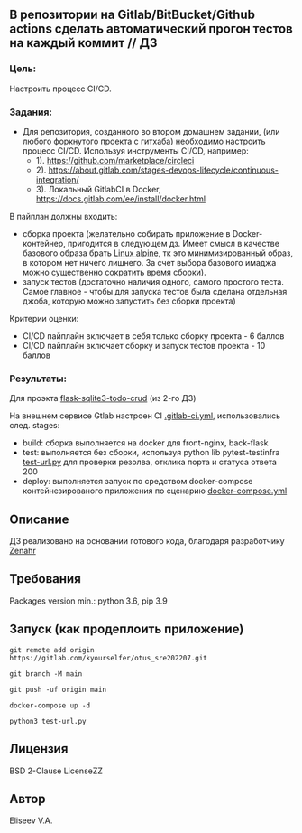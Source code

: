 В репозитории на Gitlab/BitBucket/Github actions сделать автоматический прогон тестов на каждый коммит // ДЗ
-------------
### Цель:
Настроить процесс CI/CD.

### Задания:
* Для репозитория, созданного во втором домашнем задании, (или любого форкнутого проекта с гитхаба) необходимо настроить процесс CI/CD.
Используя инструменты CI/CD, например:
  * 1). https://github.com/marketplace/circleci
  * 2). https://about.gitlab.com/stages-devops-lifecycle/continuous-integration/
  * 3). Локальный GitlabCI в Docker, https://docs.gitlab.com/ee/install/docker.html

В пайплан должны входить:
  * сборка проекта (желательно собирать приложение в Docker-контейнер, пригодится в следующем дз. Имеет смысл в качестве базового образа брать [Linux alpine](https://hub.docker.com/_/alpine/), тк это минимизированный образ, в котором нет ничего лишнего. За счет выбора базового имаджа можно существенно сократить время сборки).
  * запуск тестов (достаточно наличия одного, самого простого теста. Самое главное - чтобы для запуска тестов была сделана отдельная джоба, которую можно запустить без сборки проекта)

Критерии оценки:
* CI/CD пайплайн включает в себя только сборку проекта - 6 баллов
* CI/CD пайплайн включает сборку и запуск тестов проекта - 10 баллов
### Результаты:
Для проэкта [flask-sqlite3-todo-crud](https://gitlab.com/kyourselfer/otus_sre202207/) (из 2-го ДЗ)

На внешнем сервисе Gtlab настроен CI [.gitlab-ci.yml](https://gitlab.com/kyourselfer/otus_sre202207/-/blob/main/.gitlab-ci.yml), использовались след. stages:
- build: сборка выполняется на docker для front-nginx, back-flask
- test: выполняется без сборки, используя python lib pytest-testinfra [test-url.py](https://gitlab.com/kyourselfer/otus_sre202207/-/blob/main/test-url.py) для проверки резолва, отклика порта и статуса ответа 200
- deploy: выполняется запуск по средством docker-compose контейнезированого приложения по сценарию [docker-compose.yml](https://gitlab.com/kyourselfer/otus_sre202207/-/blob/main/docker-compose.yml)

Описание
------------
ДЗ реализовано на основании готового кода, благодаря разработчику [Zenahr](https://github.com/Zenahr/flask-sqlite3-todo-crud) 

Требования
------------
Packages version min.: python 3.6, pip 3.9

Запуск (как продеплоить приложение)
------------
`git remote add origin https://gitlab.com/kyourselfer/otus_sre202207.git`

`git branch -M main`

`git push -uf origin main`

`docker-compose up -d`

`python3 test-url.py`

Лицензия
-------------
BSD 2-Clause LicenseZZ

Автор
-------------
Eliseev V.A.